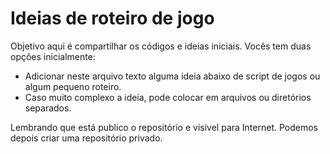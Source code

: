 # Ideias de roteiro de jogo

Objetivo aqui é compartilhar os códigos e ideias iniciais. Vocês tem duas opções inicialmente:

 * Adicionar neste arquivo texto alguma ideia abaixo de script de jogos ou algum pequeno roteiro.
 * Caso muito complexo a ideia, pode colocar em arquivos ou diretórios separados.
 

Lembrando que está publico o repositório e visível para Internet. Podemos depois criar uma repositório privado.
